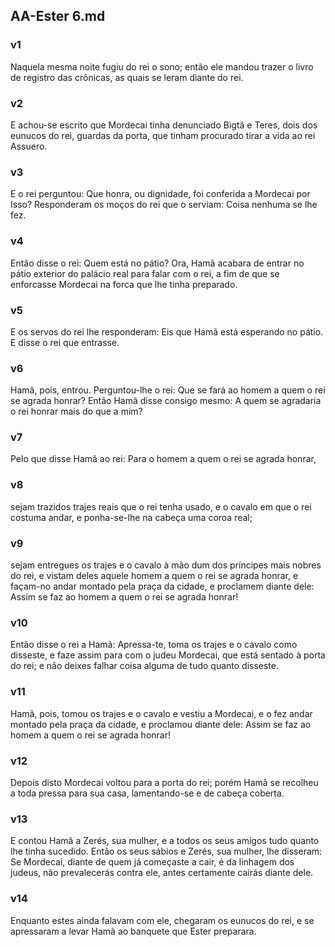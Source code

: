## AA-Ester 6.md
### v1
 Naquela mesma noite fugiu do rei o sono; então ele mandou trazer o livro de registro das crônicas, as quais se leram diante do rei.
### v2
 E achou-se escrito que Mordecai tinha denunciado Bigtã e Teres, dois dos eunucos do rei, guardas da porta, que tinham procurado tirar a vida ao rei Assuero.
### v3
 E o rei perguntou: Que honra, ou dignidade, foi conferida a Mordecai por Isso? Responderam os moços do rei que o serviam: Coisa nenhuma se lhe fez.
### v4
 Então disse o rei: Quem está no pátio? Ora, Hamã acabara de entrar no pátio exterior do palácio real para falar com o rei, a fim de que se enforcasse Mordecai na forca que lhe tinha preparado.
### v5
 E os servos do rei lhe responderam: Eis que Hamã está esperando no pátio. E disse o rei que entrasse.
### v6
 Hamã, pois, entrou. Perguntou-lhe o rei: Que se fará ao homem a quem o rei se agrada honrar? Então Hamã disse consigo mesmo: A quem se agradaria o rei honrar mais do que a mim?
### v7
 Pelo que disse Hamã ao rei: Para o homem a quem o rei se agrada honrar,
### v8
 sejam trazidos trajes reais que o rei tenha usado, e o cavalo em que o rei costuma andar, e ponha-se-lhe na cabeça uma coroa real;
### v9
 sejam entregues os trajes e o cavalo à mão dum dos príncipes mais nobres do rei, e vistam deles aquele homem a quem o rei se agrada honrar, e façam-no andar montado pela praça da cidade, e proclamem diante dele: Assim se faz ao homem a quem o rei se agrada honrar!
### v10
 Então disse o rei a Hamã: Apressa-te, toma os trajes e o cavalo como disseste, e faze assim para com o judeu Mordecai, que está sentado à porta do rei; e não deixes falhar coisa alguma de tudo quanto disseste.
### v11
 Hamã, pois, tomou os trajes e o cavalo e vestiu a Mordecai, e o fez andar montado pela praça da cidade, e proclamou diante dele: Assim se faz ao homem a quem o rei se agrada honrar!
### v12
 Depois disto Mordecai voltou para a porta do rei; porém Hamã se recolheu a toda pressa para sua casa, lamentando-se e de cabeça coberta.
### v13
 E contou Hamã a Zerés, sua mulher, e a todos os seus amigos tudo quanto lhe tinha sucedido. Então os seus sábios e Zerés, sua mulher, lhe disseram: Se Mordecai, diante de quem já começaste a cair, é da linhagem dos judeus, não prevalecerás contra ele, antes certamente cairás diante dele.
### v14
 Enquanto estes ainda falavam com ele, chegaram os eunucos do rei, e se apressaram a levar Hamã ao banquete que Ester preparara.

